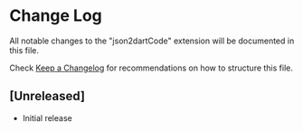 # Change Log

All notable changes to the "json2dartCode" extension will be documented in this file.

Check [Keep a Changelog](http://keepachangelog.com/) for recommendations on how to structure this file.

## [Unreleased]

- Initial release